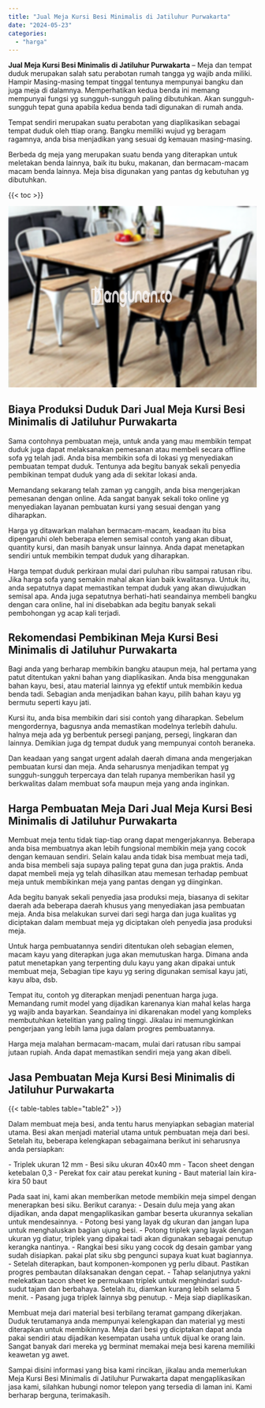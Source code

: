 ```yaml
---
title: "Jual Meja Kursi Besi Minimalis di Jatiluhur Purwakarta"
date: "2024-05-23"
categories: 
  - "harga"
---
```


**Jual Meja Kursi Besi Minimalis di Jatiluhur Purwakarta** – Meja dan tempat duduk merupakan salah satu perabotan rumah tangga yg wajib anda miliki. Hampir Masing-masing tempat tinggal tentunya mempunyai bangku dan juga meja di dalamnya. Memperhatikan kedua benda ini memang mempunyai fungsi yg sungguh-sungguh paling dibutuhkan. Akan sungguh-sungguh tepat guna apabila kedua benda tadi digunakan di rumah anda.

Tempat sendiri merupakan suatu perabotan yang diaplikasikan sebagai tempat duduk oleh ttiap orang. Bangku memiliki wujud yg beragam ragamnya, anda bisa menjadikan yang sesuai dg kemauan masing-masing.

Berbeda dg meja yang merupakan suatu benda yang diterapkan untuk meletakan benda lainnya, baik itu buku, makanan, dan bermacam-macam macam benda lainnya. Meja bisa digunakan yang pantas dg kebutuhan yg dibutuhkan.

{{< toc >}}

![Jual Meja Kursi Besi Minimalis di Jatiluhur Purwakarta](/images/jual-meja-besi-murah25.png)

## Biaya Produksi Duduk Dari Jual Meja Kursi Besi Minimalis di Jatiluhur Purwakarta

Sama contohnya pembuatan meja, untuk anda yang mau membikin tempat duduk juga dapat melaksanakan pemesanan atau membeli secara offline sofa yg telah jadi. Anda bisa membikin sofa di lokasi yg menyediakan pembuatan tempat duduk. Tentunya ada begitu banyak sekali penyedia pembikinan tempat duduk yang ada di sekitar lokasi anda.

Memandang sekarang telah zaman yg canggih, anda bisa mengerjakan pemesanan dengan online. Ada sangat banyak sekali toko online yg menyediakan layanan pembuatan kursi yang sesuai dengan yang diharapkan.

Harga yg ditawarkan malahan bermacam-macam, keadaan itu bisa dipengaruhi oleh beberapa elemen semisal contoh yang akan dibuat, quantity kursi, dan masih banyak unsur lainnya. Anda dapat menetapkan sendiri untuk membikin tempat duduk yang diharapkan.

Harga tempat duduk perkiraan mulai dari puluhan ribu sampai ratusan ribu. Jika harga sofa yang semakin mahal akan kian baik kwalitasnya. Untuk itu, anda sepatutnya dapat memastikan tempat duduk yang akan diwujudkan semisal apa. Anda juga sepatutnya berhati-hati seandainya membeli bangku dengan cara online, hal ini disebabkan ada begitu banyak sekali pembohongan yg acap kali terjadi.

## Rekomendasi Pembikinan Meja Kursi Besi Minimalis di Jatiluhur Purwakarta

Bagi anda yang berharap membikin bangku ataupun meja, hal pertama yang patut ditentukan yakni bahan yang diaplikasikan. Anda bisa menggunakan bahan kayu, besi, atau material lainnya yg efektif untuk membikin kedua benda tadi. Sebagian anda menjadikan bahan kayu, pilih bahan kayu yg bermutu seperti kayu jati.

Kursi itu, anda bisa membikin dari sisi contoh yang diharapkan. Sebelum mengordernya, bagusnya anda memastikan modelnya terlebih dahulu. halnya meja ada yg berbentuk persegi panjang, persegi, lingkaran dan lainnya. Demikian juga dg tempat duduk yang mempunyai contoh beraneka.

Dan keadaan yang sangat urgent adalah daerah dimana anda mengerjakan pembuatan kursi dan meja. Anda seharusnya menjadikan tempat yg sungguh-sungguh terpercaya dan telah rupanya memberikan hasil yg berkwalitas dalam membuat sofa maupun meja yang anda inginkan.

## Harga Pembuatan Meja Dari Jual Meja Kursi Besi Minimalis di Jatiluhur Purwakarta

Membuat meja tentu tidak tiap-tiap orang dapat mengerjakannya. Beberapa anda bisa membuatnya akan lebih fungsional membikin meja yang cocok dengan kemauan sendiri. Selain kalau anda tidak bisa membuat meja tadi, anda bisa membeli saja supaya paling tepat guna dan juga praktis. Anda dapat membeli meja yg telah dihasilkan atau memesan terhadap pembuat meja untuk membikinkan meja yang pantas dengan yg diinginkan.

Ada begitu banyak sekali penyedia jasa produksi meja, biasanya di sekitar daerah ada beberapa daerah khusus yang menyediakan jasa pembuatan meja. Anda bisa melakukan survei dari segi harga dan juga kualitas yg diciptakan dalam membuat meja yg diciptakan oleh penyedia jasa produksi meja.

Untuk harga pembuatannya sendiri ditentukan oleh sebagian elemen, macam kayu yang diterapkan juga akan memutuskan harga. Dimana anda patut menetapkan yang terpenting dulu kayu yang akan dipakai untuk membuat meja, Sebagian tipe kayu yg sering digunakan semisal kayu jati, kayu alba, dsb.

Tempat itu, contoh yg diterapkan menjadi penentuan harga juga. Memandang rumit model yang dijadikan karenanya kian mahal kelas harga yg wajib anda bayarkan. Seandainya ini dikarenakan model yang kompleks membutuhkan ketelitian yang paling tinggi. Jikalau ini memungkinkan pengerjaan yang lebih lama juga dalam progres pembuatannya.

Harga meja malahan bermacam-macam, mulai dari ratusan ribu sampai jutaan rupiah. Anda dapat memastikan sendiri meja yang akan dibeli.

## Jasa Pembuatan Meja Kursi Besi Minimalis di Jatiluhur Purwakarta

{{< table-tables table="table2" >}}

Dalam membuat meja besi, anda tentu harus menyiapkan sebagian material utama. Besi akan menjadi material utama untuk pembuatan meja dari besi. Setelah itu, beberapa kelengkapan sebagaimana berikut ini seharusnya anda persiapkan:

\- Triplek ukuran 12 mm - Besi siku ukuran 40x40 mm - Tacon sheet dengan ketebalan 0,3 - Perekat fox cair atau perekat kuning - Baut material lain kira-kira 50 baut

Pada saat ini, kami akan memberikan metode membikin meja simpel dengan menerapkan besi siku. Berikut caranya: - Desain dulu meja yang akan dijadikan, anda dapat mengaplikasikan gambar beserta ukurannya sekalian untuk mendesainnya. - Potong besi yang layak dg ukuran dan jangan lupa untuk menghaluskan bagian ujung besi. - Potong triplek yang layak dengan ukuran yg diatur, triplek yang dipakai tadi akan digunakan sebagai penutup kerangka nantinya. - Rangkai besi siku yang cocok dg desain gambar yang sudah disiapkan. pakai plat siku sbg pengunci supaya kuat kuat bagiannya. - Setelah diterapkan, baut komponen-komponen yg perlu dibaut. Pastikan progres pembautan dilaksanakan dengan cepat. - Tahap selanjutnya yakni melekatkan tacon sheet ke permukaan triplek untuk menghindari sudut-sudut tajam dan berbahaya. Setelah itu, diamkan kurang lebih selama 5 menit. - Pasang juga triplek lainnya sbg penutup. - Meja siap diaplikasikan.

Membuat meja dari material besi terbilang teramat gampang dikerjakan. Duduk terutamanya anda mempunyai kelengkapan dan material yg mesti diterapkan untuk membikinnya. Meja dari besi yg diciptakan dapat anda pakai sendiri atau dijadikan kesempatan usaha untuk dijual ke orang lain. Sangat banyak dari mereka yg berminat memakai meja besi karena memiliki keawetan yg awet.

Sampai disini informasi yang bisa kami rincikan, jikalau anda memerlukan Meja Kursi Besi Minimalis di Jatiluhur Purwakarta dapat mengaplikasikan jasa kami, silahkan hubungi nomor telepon yang tersedia di laman ini. Kami berharap berguna, terimakasih.
